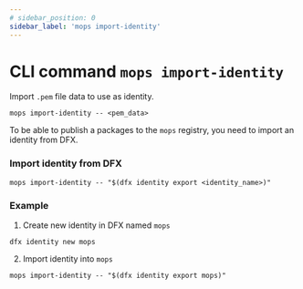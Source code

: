 ```yaml
---
# sidebar_position: 0
sidebar_label: 'mops import-identity'
---
```


# CLI command `mops import-identity`

Import `.pem` file data to use as identity.

```
mops import-identity -- <pem_data>
```

To be able to publish a packages to the `mops` registry, you need to import an identity from DFX.

### Import identity from DFX

```
mops import-identity -- "$(dfx identity export <identity_name>)"
```

### Example

1. Create new identity in DFX named `mops`

```
dfx identity new mops
```

2. Import identity into `mops`

```
mops import-identity -- "$(dfx identity export mops)"
```